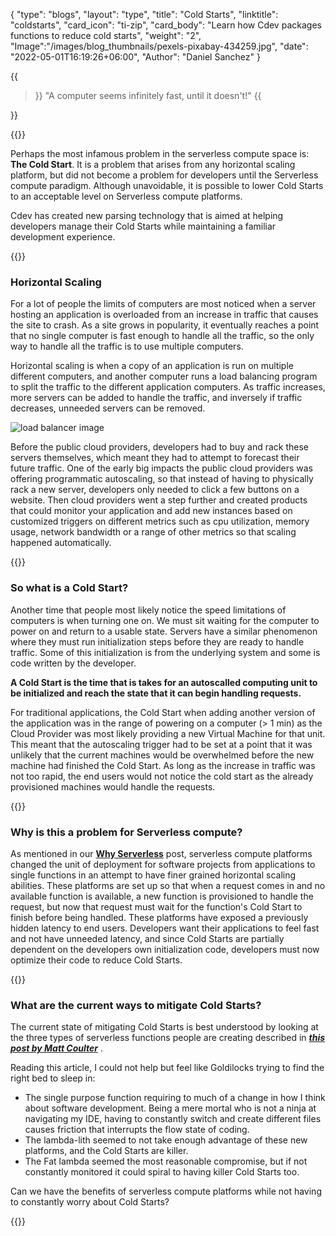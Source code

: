 {
    "type": "blogs",
    "layout": "type",
    "title": "Cold Starts",
    "linktitle": "coldstarts",
    "card_icon": "ti-zip",
    "card_body": "Learn how Cdev packages functions to reduce cold starts",
    "weight": "2",
    "Image":"/images/blog_thumbnails/pexels-pixabay-434259.jpg",
    "date": "2022-05-01T16:19:26+06:00",
    "Author": "Daniel Sanchez"
}


{{<blockquote>}}
"A computer seems infinitely fast, until it doesn't!"
{{</blockquote>}}

{{<break>}}


Perhaps the most infamous problem in the serverless compute space is: **The Cold Start**. It is a problem that arises from any horizontal scaling platform, but did not become a problem for developers until the Serverless compute paradigm. Although unavoidable, it is possible to lower Cold Starts to an acceptable level on Serverless compute platforms. 

Cdev has created new parsing technology that is aimed at helping developers manage their Cold Starts while maintaining a familiar development experience. 

{{<break>}}

### Horizontal Scaling
For a lot of people the limits of computers are most noticed when a server hosting an application is overloaded from an increase in traffic that causes the site to crash. As a site grows in popularity, it eventually reaches a point that no single computer is fast enough to handle all the traffic, so the only way to handle all the traffic is to use multiple computers.

Horizontal scaling is when a copy of an application is run on multiple different computers, and another computer runs a load balancing program to split the traffic to the different application computers. As traffic increases, more servers can be added to handle the traffic, and inversely if traffic decreases, unneeded servers can be removed. 


![load balancer image](/diagrams/load_balancer.svg)


Before the public cloud providers, developers had to buy and rack these servers themselves, which meant they had to attempt to forecast their future traffic. One of the early big impacts the public cloud providers was offering programmatic autoscaling, so that instead of having to physically rack a new server, developers only needed to click a few buttons on a website. Then cloud providers went a step further and created products that could monitor your application and add new instances based on customized triggers on different metrics such as cpu utilization, memory usage, network bandwidth or a range of other metrics so that scaling happened automatically. 

{{<break>}}

### So what is a Cold Start?
Another time that people most likely notice the speed limitations of computers is when turning one on. We must sit waiting for the computer to power on and return to a usable state. Servers have a similar phenomenon where they must run initialization steps before they are ready to handle traffic. Some of this initialization is from the underlying system and some is code written by the developer. 

**A Cold Start is the time that is takes for an autoscalled computing unit to be initialized and reach the state that it can begin handling requests.** 

For traditional applications, the Cold Start when adding another version of the application was in the range of powering on a computer (> 1 min) as the Cloud Provider was most likely providing a new Virtual Machine for that unit. This meant that the autoscaling trigger had to be set at a point that it was unlikely that the current machines would be overwhelmed before the new machine had finished the Cold Start. As long as the increase in traffic was not too rapid, the end users would not notice the cold start as the already provisioned machines would handle the requests. 

{{<break>}}


### Why is this a problem for Serverless compute?

As mentioned in our **[Why Serverless](/docs/firstprinciples/whyserverless)** post, serverless compute platforms changed the unit of deployment for software projects from applications to single functions in an attempt to have finer grained horizontal scaling abilities. These platforms are set up so that when a request comes in and no available function is available, a new function is provisioned to handle the request, but now that request must wait for the function's Cold Start to finish before being handled. These platforms have exposed a previously hidden latency to end users. Developers want their applications to feel fast and not have unneeded latency, and since Cold Starts are partially dependent on the developers own initialization code, developers must now optimize their code to reduce Cold Starts.

{{<break>}}

### What are the current ways to mitigate Cold Starts? 

The current state of mitigating Cold Starts is best understood by looking at the three types of serverless functions people are creating described in ***[this post by Matt Coulter](https://dev.to/cdkpatterns/learn-the-3-aws-lambda-states-today-the-single-purpose-function-the-fat-lambda-and-the-lambda-lith-361j)*** . 

Reading this article, I could not help but feel like Goldilocks trying to find the right bed to sleep in: 
- The single purpose function requiring to much of a change in how I think about software development. Being a mere mortal who is not a ninja at navigating my IDE, having to constantly switch and create different files causes friction that interrupts the flow state of coding. 
- The lambda-lith seemed to not take enough advantage of these new platforms, and the Cold Starts are killer. 
- The Fat lambda seemed the most reasonable compromise, but if not constantly monitored it could spiral to having killer Cold Starts too. 

Can we have the benefits of serverless compute platforms while not having to constantly worry about Cold Starts?

{{<break>}}

